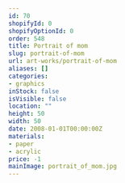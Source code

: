 ```yaml
---
id: 70
shopifyId: 0
shopifyOptionId: 0
order: 548
title: Portrait of mom
slug: portrait-of-mom
url: art-works/portrait-of-mom
aliases: []
categories:
- graphics
inStock: false
isVisible: false
location: ""
height: 50
width: 50
date: 2008-01-01T00:00:00Z
materials:
- paper
- acrylic
price: -1
mainImage: portrait_of_mom.jpg
---
```

